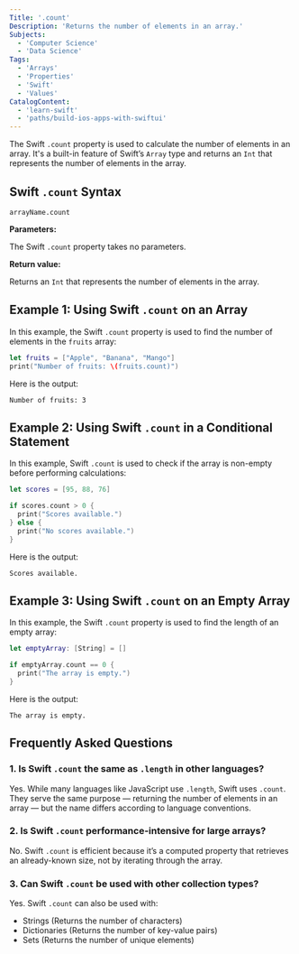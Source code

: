 ```yaml
---
Title: '.count'
Description: 'Returns the number of elements in an array.'
Subjects:
  - 'Computer Science'
  - 'Data Science'
Tags:
  - 'Arrays'
  - 'Properties'
  - 'Swift'
  - 'Values'
CatalogContent:
  - 'learn-swift'
  - 'paths/build-ios-apps-with-swiftui'
---
```


The Swift `.count` property is used to calculate the number of elements in an array. It's a built-in feature of Swift’s `Array` type and returns an `Int` that represents the number of elements in the array.

## Swift `.count` Syntax

```pseudo
arrayName.count
```

**Parameters:**

The Swift `.count` property takes no parameters.

**Return value:**

Returns an `Int` that represents the number of elements in the array.

## Example 1: Using Swift `.count` on an Array

In this example, the Swift `.count` property is used to find the number of elements in the `fruits` array:

```swift
let fruits = ["Apple", "Banana", "Mango"]
print("Number of fruits: \(fruits.count)")
```

Here is the output:

```shell
Number of fruits: 3
```

## Example 2: Using Swift `.count` in a Conditional Statement

In this example, Swift `.count` is used to check if the array is non-empty before performing calculations:

```swift
let scores = [95, 88, 76]

if scores.count > 0 {
  print("Scores available.")
} else {
  print("No scores available.")
}
```

Here is the output:

```shell
Scores available.
```

## Example 3: Using Swift `.count` on an Empty Array

In this example, the Swift `.count` property is used to find the length of an empty array:

```swift
let emptyArray: [String] = []

if emptyArray.count == 0 {
  print("The array is empty.")
}
```

Here is the output:

```shell
The array is empty.
```

## Frequently Asked Questions

### 1. Is Swift `.count` the same as `.length` in other languages?

Yes. While many languages like JavaScript use `.length`, Swift uses `.count`. They serve the same purpose — returning the number of elements in an array — but the name differs according to language conventions.

### 2. Is Swift `.count` performance-intensive for large arrays?

No. Swift `.count` is efficient because it’s a computed property that retrieves an already-known size, not by iterating through the array.

### 3. Can Swift `.count` be used with other collection types?

Yes. Swift `.count` can also be used with:

- Strings (Returns the number of characters)
- Dictionaries (Returns the number of key-value pairs)
- Sets (Returns the number of unique elements)
